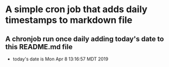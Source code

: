 A simple cron job that adds daily timestamps to markdown file
============================================================
## A chronjob run once daily adding today's date to this README.md file
* today's date is Mon Apr  8 13:16:57 MDT 2019
